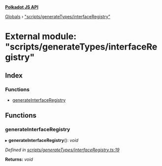 **[Polkadot JS API](../README.md)**

[Globals](../globals.md) › [&quot;scripts/generateTypes/interfaceRegistry&quot;](_scripts_generatetypes_interfaceregistry_.md)

# External module: "scripts/generateTypes/interfaceRegistry"

## Index

### Functions

* [generateInterfaceRegistry](_scripts_generatetypes_interfaceregistry_.md#generateinterfaceregistry)

## Functions

###  generateInterfaceRegistry

▸ **generateInterfaceRegistry**(): *void*

*Defined in [scripts/generateTypes/interfaceRegistry.ts:19](https://github.com/polkadot-js/api/blob/692c208/packages/types/src/scripts/generateTypes/interfaceRegistry.ts#L19)*

**Returns:** *void*